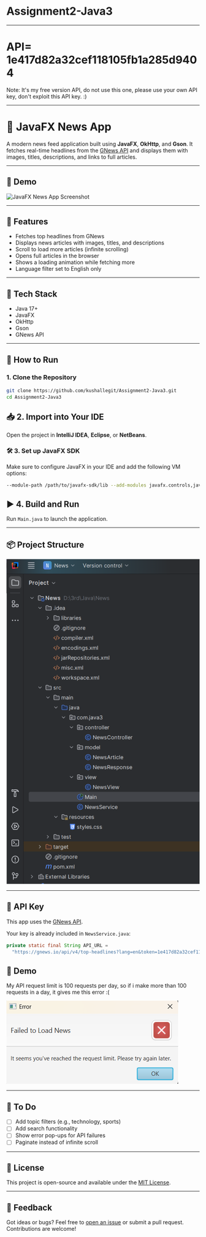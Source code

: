 # Assignment2-Java3

---

# API= 1e417d82a32cef118105fb1a285d9404
Note: It's my free version API, do not use this one, please use your own API key, don't exploit this API key. :)

---

# 📰 JavaFX News App

A modern news feed application built using **JavaFX**, **OkHttp**, and **Gson**. It fetches real-time headlines from the [GNews API](https://gnews.io/) and displays them with images, titles, descriptions, and links to full articles.

---

## 📸 Demo

![JavaFX News App Screenshot](images/app.png) 

---

## 🚀 Features

- Fetches top headlines from GNews
- Displays news articles with images, titles, and descriptions
- Scroll to load more articles (infinite scrolling)
- Opens full articles in the browser
- Shows a loading animation while fetching more
- Language filter set to English only

---

## 🧰 Tech Stack

- Java 17+
- JavaFX
- OkHttp
- Gson
- GNews API

---

## 🔧 How to Run

### 1. Clone the Repository

```bash
git clone https://github.com/kushallegit/Assignment2-Java3.git
cd Assignment2-Java3
```
## 📥 2. Import into Your IDE

Open the project in **IntelliJ IDEA**, **Eclipse**, or **NetBeans**.

### 🛠️ 3. Set up JavaFX SDK

Make sure to configure JavaFX in your IDE and add the following VM options:

```bash
--module-path /path/to/javafx-sdk/lib --add-modules javafx.controls,javafx.fxml
```

## ▶️ 4. Build and Run

Run `Main.java` to launch the application.

---

## 📦 Project Structure

![My Folder](images/folder_structure.png)

---

## 🔐 API Key

This app uses the [GNews API](https://gnews.io/).

Your key is already included in `NewsService.java`:

```java
private static final String API_URL =
  "https://gnews.io/api/v4/top-headlines?lang=en&token=1e417d82a32cef118105fb1a285d9404";
```

## 📸 Demo

My API request limit is 100 requests per day, so if i make more than 100 requests in a day, it gives me this error :(

![API_Error](images/api_limit.png)



---

## 📌 To Do

- [ ] Add topic filters (e.g., technology, sports)
- [ ] Add search functionality
- [ ] Show error pop-ups for API failures
- [ ] Paginate instead of infinite scroll

---

## 📄 License

This project is open-source and available under the [MIT License](LICENSE).

---

## 💬 Feedback

Got ideas or bugs? Feel free to [open an issue](../../issues) or submit a pull request. Contributions are welcome!


